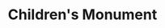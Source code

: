 ---
pid: fs50
title: Children's Monument
location_transcription: Franklin Square
coordinates: "[-75.149896155328, 39.955313157919]"
zipcode: '19106'
gen_neighborhood: Center City
neighborhood: Society Hill,Old City
outside_phl: 
age: '66'
age_range: 60-69
instagram: 
image_file_name: fs_50.jpg
proposal_transcription: |-
  Art Museum
  Rocky Statue
  A Children's Monument
topic: Youth
topic_summary: 0, 0, 0
type: Other No Form
keywords_other: 
credit: A. Higman
image_labels: 
twitter: 
facebook: 
permalink: "/monuments/fs50/"
layout: item-page
---